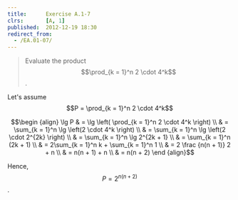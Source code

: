 ```yaml
---
title:      Exercise A.1-7
clrs:       [A, 1]
published:  2012-12-19 18:30
redirect_from:
  - /EA.01-07/
---
```


>Evaluate the product $$\prod_{k = 1}^n 2 \cdot 4^k$$.

Let's assume $$P = \prod_{k = 1}^n 2 \cdot 4^k$$

$$\begin {align}
\lg P 
& = \lg \left( \prod_{k = 1}^n 2 \cdot 4^k \right) \\
& = \sum_{k = 1}^n \lg \left(2 \cdot 4^k \right) \\
& = \sum_{k = 1}^n \lg \left(2 \cdot 2^{2k} \right) \\
& = \sum_{k = 1}^n \lg 2^{2k + 1} \\
& = \sum_{k = 1}^n (2k + 1) \\
& = 2\sum_{k = 1}^n k + \sum_{k = 1}^n 1 \\
& = 2 \frac {n(n + 1)} 2 + n \\
& = n(n + 1) + n \\
& = n(n + 2)
\end {align}$$

Hence, $$P = 2^{n(n + 2)}$$.
